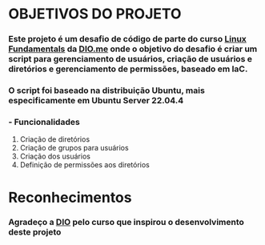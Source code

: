 # OBJETIVOS DO PROJETO
### Este projeto é um desafio de código de parte do curso [Linux Fundamentals](https://web.dio.me/track/formacao-linux-fundamentals) da [DIO.me](https://www.dio.me/) onde o objetivo do desafio é criar um script para gerenciamento de usuários, criação de usuários e diretórios e gerenciamento de permissões, baseado em IaC. 
### O script foi baseado na distribuição Ubuntu, mais especificamente em Ubuntu Server 22.04.4

### - Funcionalidades

1. Criação de diretórios
2. Criação de grupos para usuários
3. Criação dos usuários
4. Definição de permissões aos diretórios

# Reconhecimentos
### Agradeço a [DIO](https://www.dio.me/) pelo curso que inspirou o desenvolvimento deste projeto
